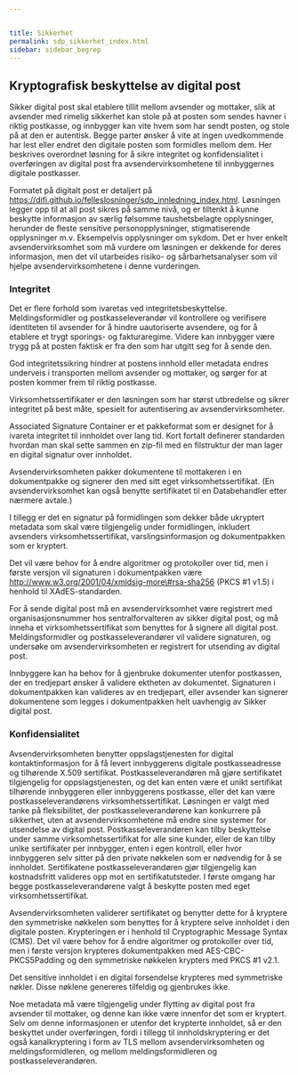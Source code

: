 ```yaml
---


title: Sikkerhet
permalink: sdp_sikkerhet_index.html
sidebar: sidebar_begrep
---
```


## Kryptografisk beskyttelse av digital post

Sikker digital post skal etablere tillit mellom avsender og mottaker,
slik at avsender med rimelig sikkerhet kan stole på at posten som sendes
havner i riktig postkasse, og innbygger kan vite hvem som har sendt
posten, og stole på at den er autentisk. Begge parter ønsker å vite at
ingen uvedkommende har lest eller endret den digitale posten som
formidles mellom dem. Her beskrives overordnet løsning for å sikre
integritet og konfidensialitet i overføringen av digital post fra
avsendervirksomhetene til innbyggernes digitale postkasser.

Formatet på digitalt post er detaljert på
<https://difi.github.io/felleslosninger/sdp_innledning_index.html>. Løsningen legger opp til at
all post sikres på samme nivå, og er tiltenkt å kunne beskytte
informasjon av særlig følsomme taushetsbelagte opplysninger, herunder de
fleste sensitive personopplysninger, stigmatiserende opplysninger m.v.
Eksempelvis opplysninger om sykdom. Det er hver enkelt
avsendervirksomhet som må vurdere om løsningen er dekkende for deres
informasjon, men det vil utarbeides risiko- og sårbarhetsanalyser som
vil hjelpe avsendervirksomhetene i denne vurderingen.

### Integritet

Det er flere forhold som ivaretas ved integritetsbeskyttelse.
Meldingsformidler og postkasseleverandør vil kontrollere og verifisere
identiteten til avsender for å hindre uautoriserte avsendere, og for å
etablere et trygt sporings- og fakturaregime. Videre kan innbygger være
trygg på at posten faktisk er fra den som har utgitt seg for å sende
den.

God integritetssikring hindrer at postens innhold eller metadata endres
underveis i transporten mellom avsender og mottaker, og sørger for at
posten kommer frem til riktig postkasse.

Virksomhetssertifikater er den løsningen som har størst utbredelse og
sikrer integritet på best måte, spesielt for autentisering av
avsendervirksomheter.

Associated Signature Container er et pakkeformat som er designet for å
ivareta integritet til innholdet over lang tid. Kort fortalt definerer
standarden hvordan man skal sette sammen en zip-fil med en filstruktur
der man lager en digital signatur over innholdet.

Avsendervirksomheten pakker dokumentene til mottakeren i en
dokumentpakke og signerer den med sitt eget virksomhetssertifikat. (En
avsendervirksomhet kan også benytte sertifikatet til en Databehandler
etter nærmere avtale.)

I tillegg er det en signatur på formidlingen som dekker både ukryptert
metadata som skal være tilgjengelig under formidlingen, inkludert
avsenders virksomhetssertifikat, varslingsinformasjon og dokumentpakken
som er kryptert.

Det vil være behov for å endre algoritmer og protokoller over tid, men i
første versjon vil signaturen i dokumentpakken være http://www.w3.org/2001/04/xmldsig-more\#rsa-sha256 (PKCS \#1 v1.5) i
henhold til XAdES-standarden.

For å sende digital post må en avsendervirksomhet være registrert med
organisasjonsnummer hos sentralforvalteren av sikker digital post, og må
inneha et virksomhetssertifikat som benyttes for å signere all digital
post. Meldingsformidler og postkasseleverandører vil validere
signaturen, og undersøke om avsendervirksomheten er registrert for
utsending av digital post.

Innbyggere kan ha behov for å gjenbruke dokumenter utenfor postkassen,
der en tredjepart ønsker å validere ektheten av dokumentet. Signaturen i
dokumentpakken kan valideres av en tredjepart, eller avsender kan
signerer dokumentene som legges i dokumentpakken helt uavhengig av
Sikker digital post.

### Konfidensialitet

Avsendervirksomheten benytter oppslagstjenesten for digital
kontaktinformasjon for å få levert innbyggerens digitale
postkasseadresse og tilhørende X.509 sertifikat. Postkasseleverandøren
må gjøre sertifikatet tilgjengelig for oppslagstjenesten, og det kan
enten være et unikt sertifikat tilhørende innbyggeren eller innbyggerens
postkasse, eller det kan være postkasseleverandørens
virksomhetssertifikat. Løsningen er valgt med tanke på fleksibilitet,
der postkasseleverandørene kan konkurrere på sikkerhet, uten at
avsendervirksomhetene må endre sine systemer for utsendelse av digital
post. Postkasseleverandøren kan tilby beskyttelse under samme
virksomhetssertifikat for alle sine kunder, eller de kan tilby unike
sertifikater per innbygger, enten i egen kontroll, eller hvor
innbyggeren selv sitter på den private nøkkelen som er nødvendig for å
se innholdet. Sertifikatene postkasseleverandøren gjør tilgjengelig kan
kostnadsfritt valideres opp mot en sertifikatutsteder. I første omgang
har begge postkasseleverandørene valgt å beskytte posten med eget
virksomhetssertifikat.

Avsendervirksomheten validerer sertifikatet og benytter dette for å
kryptere den symmetriske nøkkelen som benyttes for å kryptere selve
innholdet i den digitale posten. Krypteringen er i henhold til
Cryptographic Message Syntax (CMS). Det vil være behov for å endre
algoritmer og protokoller over tid, men i første versjon krypteres
dokumentpakken med AES-CBC-PKCS5Padding og den symmetriske nøkkelen
krypters med PKCS \#1 v2.1.

Det sensitive innholdet i en digital forsendelse krypteres med
symmetriske nøkler. Disse nøklene genereres tilfeldig og gjenbrukes
ikke.

Noe metadata må være tilgjengelig under flytting av digital post fra
avsender til mottaker, og denne kan ikke være innenfor det som er
kryptert. Selv om denne informasjonen er utenfor det krypterte
innholdet, så er den beskyttet under overføringen, fordi i tillegg til
innholdskryptering er det også kanalkryptering i form av TLS mellom
avsendervirksomheten og meldingsformidleren, og mellom
meldingsformidleren og postkasseleverandøren.
